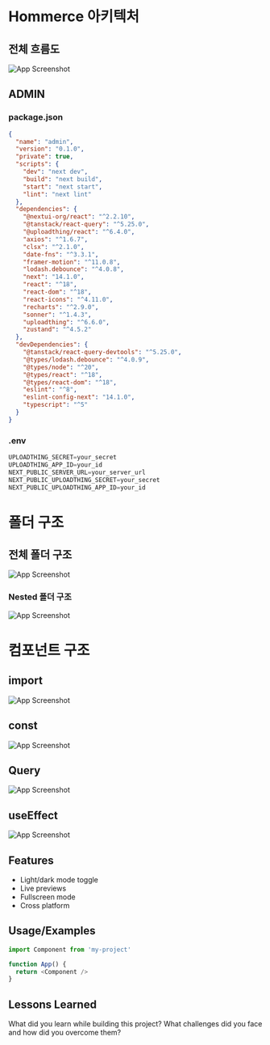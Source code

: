 
# Hommerce 아키텍처




## 전체 흐름도

![App Screenshot](https://i.imgur.com/YRsqCdk.png)

## ADMIN
### package.json
``` json
{
  "name": "admin",
  "version": "0.1.0",
  "private": true,
  "scripts": {
    "dev": "next dev",
    "build": "next build",
    "start": "next start",
    "lint": "next lint"
  },
  "dependencies": {
    "@nextui-org/react": "^2.2.10",
    "@tanstack/react-query": "^5.25.0",
    "@uploadthing/react": "^6.4.0",
    "axios": "^1.6.7",
    "clsx": "^2.1.0",
    "date-fns": "^3.3.1",
    "framer-motion": "^11.0.8",
    "lodash.debounce": "^4.0.8",
    "next": "14.1.0",
    "react": "^18",
    "react-dom": "^18",
    "react-icons": "^4.11.0",
    "recharts": "^2.9.0",
    "sonner": "^1.4.3",
    "uploadthing": "^6.6.0",
    "zustand": "^4.5.2"
  },
  "devDependencies": {
    "@tanstack/react-query-devtools": "^5.25.0",
    "@types/lodash.debounce": "^4.0.9",
    "@types/node": "^20",
    "@types/react": "^18",
    "@types/react-dom": "^18",
    "eslint": "^8",
    "eslint-config-next": "14.1.0",
    "typescript": "^5"
  }
}

```
### .env

```javascript
UPLOADTHING_SECRET=your_secret
UPLOADTHING_APP_ID=your_id
NEXT_PUBLIC_SERVER_URL=your_server_url
NEXT_PUBLIC_UPLOADTHING_SECRET=your_secret
NEXT_PUBLIC_UPLOADTHING_APP_ID=your_id
```


# 폴더 구조

## 전체 폴더 구조
![App Screenshot](https://i.imgur.com/phYh4ml.png)
### Nested 폴더 구조
![App Screenshot](https://i.imgur.com/D4LOgWX.png)

# 컴포넌트 구조
## import
![App Screenshot](https://i.imgur.com/vcf7Pc9.png)
## const
![App Screenshot](https://i.imgur.com/kqAJ45Y.png)
## Query
![App Screenshot](https://i.imgur.com/ZvvDQRL.png)
## useEffect
![App Screenshot](https://i.imgur.com/zrdaWVU.png)
## Features

- Light/dark mode toggle
- Live previews
- Fullscreen mode
- Cross platform


## Usage/Examples

```javascript
import Component from 'my-project'

function App() {
  return <Component />
}
```


## Lessons Learned

What did you learn while building this project? What challenges did you face and how did you overcome them?

